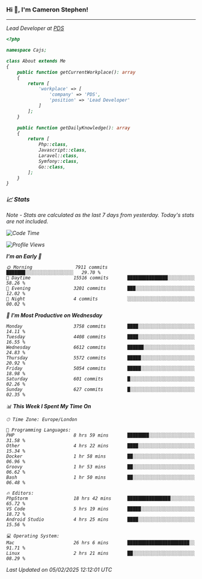 ### Hi 👋, I'm Cameron Stephen!
<hr>
<p><em>Lead Developer at <a href="https://prindatasolutions.co.uk">PDS</a></p>


```php
<?php

namespace Cajs;

class About extends Me
{
    public function getCurrentWorkplace(): array
    {
        return [
            'workplace' => [
                'company' => 'PDS',
                'position' => 'Lead Developer'
            ]
        ];
    }

    public function getDailyKnowledge(): array
    {
        return [
            Php::class,
            Javascript::class,
            Laravel::class,
            Symfony::class,
            Go::class,
        ];
    }
}
```

### 📈 Stats
<p><em>Note - Stats are calculated as the last 7 days from yesterday. Today's stats are not included.</em></p>


<!--START_SECTION:waka-->
![Code Time](http://img.shields.io/badge/Code%20Time-4%2C266%20hrs%2011%20mins-blue)

![Profile Views](http://img.shields.io/badge/Profile%20Views-0-blue)

**I'm an Early 🐤** 

```text
🌞 Morning                7911 commits        ███████░░░░░░░░░░░░░░░░░░   29.70 % 
🌆 Daytime                15516 commits       ███████████████░░░░░░░░░░   58.26 % 
🌃 Evening                3201 commits        ███░░░░░░░░░░░░░░░░░░░░░░   12.02 % 
🌙 Night                  4 commits           ░░░░░░░░░░░░░░░░░░░░░░░░░   00.02 % 
```
📅 **I'm Most Productive on Wednesday** 

```text
Monday                   3758 commits        ████░░░░░░░░░░░░░░░░░░░░░   14.11 % 
Tuesday                  4408 commits        ████░░░░░░░░░░░░░░░░░░░░░   16.55 % 
Wednesday                6612 commits        ██████░░░░░░░░░░░░░░░░░░░   24.83 % 
Thursday                 5572 commits        █████░░░░░░░░░░░░░░░░░░░░   20.92 % 
Friday                   5054 commits        █████░░░░░░░░░░░░░░░░░░░░   18.98 % 
Saturday                 601 commits         █░░░░░░░░░░░░░░░░░░░░░░░░   02.26 % 
Sunday                   627 commits         █░░░░░░░░░░░░░░░░░░░░░░░░   02.35 % 
```


📊 **This Week I Spent My Time On** 

```text
🕑︎ Time Zone: Europe/London

💬 Programming Languages: 
PHP                      8 hrs 59 mins       ████████░░░░░░░░░░░░░░░░░   31.58 % 
Other                    4 hrs 22 mins       ████░░░░░░░░░░░░░░░░░░░░░   15.34 % 
Docker                   1 hr 58 mins        ██░░░░░░░░░░░░░░░░░░░░░░░   06.96 % 
Groovy                   1 hr 53 mins        ██░░░░░░░░░░░░░░░░░░░░░░░   06.62 % 
Bash                     1 hr 50 mins        ██░░░░░░░░░░░░░░░░░░░░░░░   06.48 % 

🔥 Editors: 
PhpStorm                 18 hrs 42 mins      ████████████████░░░░░░░░░   65.72 % 
VS Code                  5 hrs 19 mins       █████░░░░░░░░░░░░░░░░░░░░   18.72 % 
Android Studio           4 hrs 25 mins       ████░░░░░░░░░░░░░░░░░░░░░   15.56 % 

💻 Operating System: 
Mac                      26 hrs 6 mins       ███████████████████████░░   91.71 % 
Linux                    2 hrs 21 mins       ██░░░░░░░░░░░░░░░░░░░░░░░   08.29 % 
```


 Last Updated on 05/02/2025 12:12:01 UTC
<!--END_SECTION:waka-->
